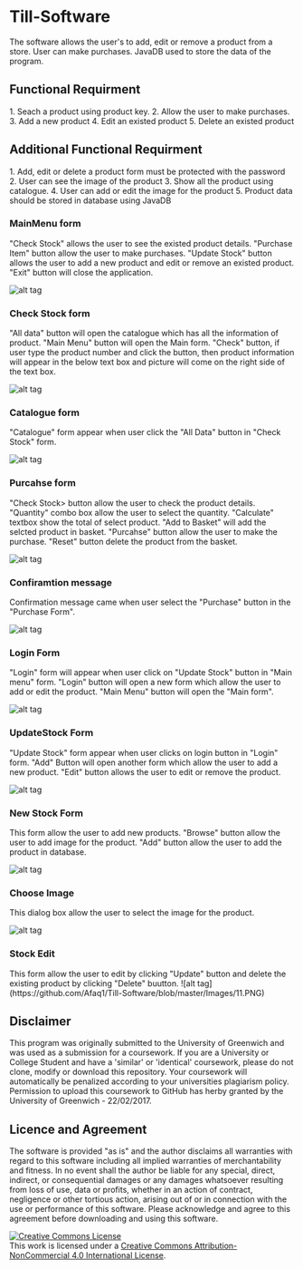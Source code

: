# Till-Software
The software allows the user's to add, edit or remove a product from a store. User can make purchases. JavaDB used to store the data of the program. 

<h2>Functional Requirment</h2>
1. Seach a product using product key.
2. Allow the user to make purchases.
3. Add a new product
4. Edit an existed product
5. Delete an existed product

<h2>Additional Functional Requirment</h2>
1. Add, edit or delete a product form must be protected with the password
2. User can see the image of the product
3. Show all the product using catalogue.
4. User can add or edit the image for the product
5. Product data should be stored in database using JavaDB

<h3>MainMenu form</h3>
"Check Stock" allows the user to see the existed product details. "Purchase Item" button allow the user to make purchases. "Update Stock" button allows the user to add a new product and edit or remove an existed product. "Exit" button will close the application.

![alt tag](https://github.com/Afaq1/Till-Software/blob/master/Images/1.PNG)

<h3>Check Stock form</h3>
"All data" button will open the catalogue which has all the information of product. "Main Menu" button will open the Main form. "Check" button, if user type the product number and click the button, then product information will appear in the below text box and picture will come on the right side of the text box.

![alt tag](https://github.com/Afaq1/Till-Software/blob/master/Images/2.PNG)

<h3>Catalogue form</h3>
"Catalogue" form appear when user click the "All Data" button in "Check Stock" form. 

![alt tag](https://github.com/Afaq1/Till-Software/blob/master/Images/3.PNG)

<h3>Purcahse form</h3>
"Check Stock> button allow the user to check the product details. "Quantity" combo box allow the user to select the quantity. "Calculate" textbox show the total of select product. "Add to Basket" will add the selcted product in basket. "Purcahse" button allow the user to make the purchase. "Reset" button delete the product from the basket.

![alt tag](https://github.com/Afaq1/Till-Software/blob/master/Images/4.PNG)

<h3>Confiramtion message</h3>
Confirmation message came when user select the "Purchase" button in the "Purchase Form".

![alt tag](https://github.com/Afaq1/Till-Software/blob/master/Images/6.PNG)

<h3>Login Form</h3>
"Login" form will appear when user click on "Update Stock" button in "Main menu" form. "Login" button will open a new form which allow the user to add or edit the product. "Main Menu" button will open the "Main form".

![alt tag](https://github.com/Afaq1/Till-Software/blob/master/Images/7.PNG)

<h3>UpdateStock Form</h3>
"Update Stock" form appear when user clicks on login button in "Login" form. "Add" Button will open another form which allow the user to add a new product. "Edit" button allows the user to edit or remove the product. 

![alt tag](https://github.com/Afaq1/Till-Software/blob/master/Images/8.PNG)

<h3>New Stock Form</h3>
This form allow the user to add new products. "Browse" button allow the user to add image for the product. "Add" button allow the user to add the product in database. 

![alt tag](https://github.com/Afaq1/Till-Software/blob/master/Images/9.PNG)

<h3>Choose Image</h3>
This dialog box allow the user to select the image for the product. 

![alt tag](https://github.com/Afaq1/Till-Software/blob/master/Images/10.PNG)

<h3>Stock Edit</h3>
This form allow the user to edit by clicking "Update" button and delete the existing product by clicking "Delete" buutton.
![alt tag](https://github.com/Afaq1/Till-Software/blob/master/Images/11.PNG)


<h2>Disclaimer</h2>

This program was originally submitted to the University of Greenwich and was used as a submission for a coursework. If you are a University or College Student and have a 'similar' or 'identical' coursework, please do not clone, modify or download this repository. Your coursework will automatically be penalized according to your universities plagiarism policy. Permission to upload this coursework to GitHub has herby granted by the University of Greenwich - 22/02/2017.

<h2>Licence and Agreement</h2>
The software is provided "as is" and the author disclaims all warranties with regard to this software including all implied warranties of merchantability and fitness. In no event shall the author be liable for any special, direct, indirect, or consequential damages or any damages whatsoever resulting from loss of use, data or profits, whether in an action of contract, negligence or other tortious action, arising out of or in connection with the use or performance of this software. Please acknowledge and agree to this agreement before downloading and using this software.

<a rel="license" href="http://creativecommons.org/licenses/by-nc/4.0/"><img alt="Creative Commons License" style="border-width:0" src="https://i.creativecommons.org/l/by-nc/4.0/88x31.png" /></a><br />This work is licensed under a <a rel="license" href="http://creativecommons.org/licenses/by-nc/4.0/">Creative Commons Attribution-NonCommercial 4.0 International License</a>.
